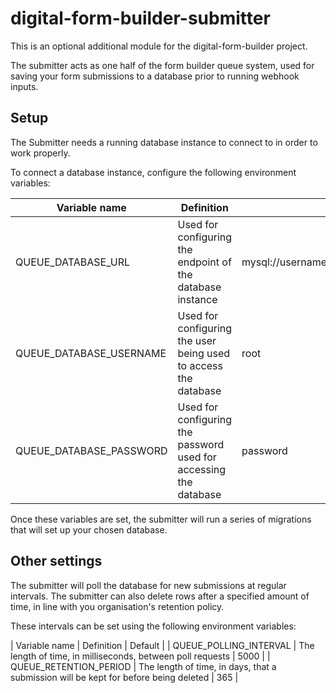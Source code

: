 # digital-form-builder-submitter

This is an optional additional module for the digital-form-builder project.

The submitter acts as one half of the form builder queue system, used for saving your form submissions to a database prior to running webhook inputs.

## Setup

The Submitter needs a running database instance to connect to in order to work properly.

To connect a database instance, configure the following environment variables:

| Variable name           | Definition                                                        | Example                                     |
| ----------------------- | ----------------------------------------------------------------- | ------------------------------------------- |
| QUEUE_DATABASE_URL      | Used for configuring the endpoint of the database instance        | mysql://username:password@endpoint/database |
| QUEUE_DATABASE_USERNAME | Used for configuring the user being used to access the database   | root                                        |
| QUEUE_DATABASE_PASSWORD | Used for configuring the password used for accessing the database | password                                    |

Once these variables are set, the submitter will run a series of migrations that will set up your chosen database.

## Other settings

The submitter will poll the database for new submissions at regular intervals. The submitter can also delete rows after a specified amount of time, in line with you organisation's retention policy.

These intervals can be set using the following environment variables:

| Variable name | Definition | Default |
| QUEUE_POLLING_INTERVAL | The length of time, in milliseconds, between poll requests | 5000 |
| QUEUE_RETENTION_PERIOD | The length of time, in days, that a submission will be kept for before being deleted | 365 |
